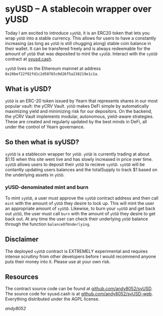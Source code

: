 # syUSD – A stablecoin wrapper over yUSD

Today I am excited to introduce `syUSD`, it is an ERC20 token that lets you wrap `yUSD` into a stable currency. This allows for users to have a constantly increasing (as long as `yUSD` is still chugging along) stable coin balance in their wallet. It can be transfered freely and is always redeemable for the amount of `yUSD` that was deposited to mint the `syUSD`. Interact with the `syUSD` contract at [syusd.cash](https://syusd.cash).

`syUSD` lives on the Ethereum mainnet at address `0x20bef22f92fd1c2d50765c0d26f5a238219e1c1a`.

## What is yUSD?
`yUSD` is an ERC-20 token issued by Yearn that represents shares in our most popular vault: the yCRV Vault. `yUSD` makes DeFi simple by automatically maximizing yield and minimizing risk for our depositors. On the backend, the yCRV Vault implements modular, autonomous, yield-aware strategies. These are created and regularly updated by the best minds in DeFi, all under the control of Yearn governance.

## So then what is syUSD?
`syUSD` is a stablecoin wrapper for `yUSD`. `yUSD` is currently trading at about $1.15 when this site went live and has slowly increased in price over time. `syUSD` allows users to deposit their `yUSD` to recieve `syUSD`. `syUSD` will be contantly updating users balances and the totalSupply to track $1 based on the underlying assets in `yUSD`. 

### yUSD-denominated mint and burn

To mint `syUSD`, a user must approve the `syUSD` contract address and then call `mint` with the amount of `yUSD` they desire to lock up. This will mint the user an appropriate amount of `syUSD`. Likewise, to burn your `syUSD` and get back out `yUSD`, the user must call `burn` with the amount of `yUSD` they desire to get back out. At any time the user can check their underlying `yUSD` balance through the function `balanceOfUnderlying`.

## Disclaimer

The deployed `syUSD` contract is EXTREMELY experimental and requires intense scruitiny from other developers before I would recommend anyone puts their money into it. Please use at your own risk. 

## Resources
The contract source code can be found at [github.com/andy8052/syUSD](https://github.com/andy8052/syUSD).
The source code for syusd.cash is at [github.com/andy8052/syUSD-web](https://github.com/andy8052/syUSD-web).
Everything distributed under the AGPL license.

*andy8052*
